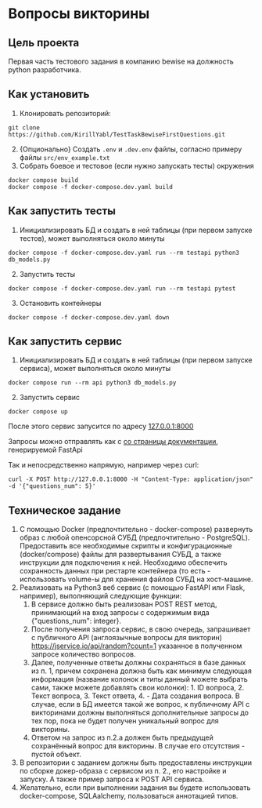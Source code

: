 # Вопросы викторины

## Цель проекта

Первая часть тестового задания в компанию bewise на должность python разработчика.

## Как установить

1. Клонировать репозиторий:
```shell
git clone  https://github.com/KirillYabl/TestTaskBewiseFirstQuestions.git
```
2. {Опционально} Создать `.env` и `.dev.env` файлы, согласно примеру файлы `src/env_example.txt`
3. Собрать боевое и тестовое (если нужно запускать тесты) окружения
```shell
docker compose build
docker compose -f docker-compose.dev.yaml build
```

## Как запустить тесты

1. Инициализировать БД и создать в ней таблицы (при первом запуске тестов), может выполняться около минуты
```shell
docker compose -f docker-compose.dev.yaml run --rm testapi python3 db_models.py
```
2. Запустить тесты
```shell
docker compose -f docker-compose.dev.yaml run --rm testapi pytest
```
3. Остановить контейнеры
```shell
docker compose -f docker-compose.dev.yaml down
```

## Как запустить сервис

1. Инициализировать БД и создать в ней таблицы (при первом запуске сервиса), может выполняться около минуты
```shell
docker compose run --rm api python3 db_models.py
```
2. Запустить сервис
```shell
docker compose up
```

После этого сервис запусится по адресу [127.0.0.1:8000](127.0.0.1:8000)

Запросы можно отправлять как с [со страницы документации](http://127.0.0.1:8000/docs#/default/index__post), генерируемой FastApi

Так и непосредственно напрямую, например через curl:
```shell
curl -X POST http://127.0.0.1:8000 -H "Content-Type: application/json" -d '{"questions_num": 5}'
```

## Техническое задание

1. С помощью Docker (предпочтительно - docker-compose) развернуть образ с любой опенсорсной СУБД (предпочтительно - PostgreSQL). Предоставить все необходимые скрипты и конфигурационные (docker/compose) файлы для развертывания СУБД, а также инструкции для подключения к ней. Необходимо обеспечить сохранность данных при рестарте контейнера (то есть - использовать volume-ы для хранения файлов СУБД на хост-машине.
2. Реализовать на Python3 веб сервис (с помощью FastAPI или Flask, например), выполняющий следующие функции:
   1. В сервисе должно быть реализован POST REST метод, принимающий на вход запросы с содержимым вида {"questions_num": integer}. 
   2. После получения запроса сервис, в свою очередь, запрашивает с публичного API (англоязычные вопросы для викторин) https://jservice.io/api/random?count=1 указанное в полученном запросе количество вопросов. 
   3. Далее, полученные ответы должны сохраняться в базе данных из п. 1, причем сохранена должна быть как минимум следующая информация (название колонок и типы данный можете выбрать сами, также можете добавлять свои колонки): 1. ID вопроса, 2. Текст вопроса, 3. Текст ответа, 4. - Дата создания вопроса. В случае, если в БД имеется такой же вопрос, к публичному API с викторинами должны выполняться дополнительные запросы до тех пор, пока не будет получен уникальный вопрос для викторины. 
   4. Ответом на запрос из п.2.a должен быть предыдущей сохранённый вопрос для викторины. В случае его отсутствия - пустой объект. 
3. В репозитории с заданием должны быть предоставлены инструкции по сборке докер-образа с сервисом из п. 2., его настройке и запуску. А также пример запроса к POST API сервиса. 
4. Желательно, если при выполнении задания вы будете использовать docker-compose, SQLAalchemy,  пользоваться аннотацией типов.